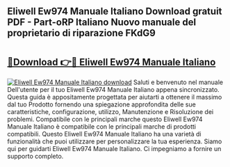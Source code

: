 ## Eliwell Ew974 Manuale Italiano Download gratuit PDF - Part-oRP Italiano Nuovo manuale del proprietario di riparazione FKdG9

# <h2><a href="http://df991c.blite.top/?on=Eliwell+Ew974+Manuale+Italiano">🔗Download 👉🔴 Eliwell Ew974 Manuale Italiano</a></h2>

[![Eliwell Ew974 Manuale Italiano download](https://i.imgur.com/lujVjoI.png)](http://df991c.blite.top/?on=Eliwell+Ew974+Manuale+Italiano)
Saluti e benvenuto nel manuale Dell'utente per il tuo Eliwell Ew974 Manuale Italiano appena sincronizzato. Questa guida è appositamente progettata per aiutarti a ottenere il massimo dal tuo Prodotto fornendo una spiegazione approfondita delle sue caratteristiche, configurazione, utilizzo, Manutenzione e Risoluzione dei problemi. Compatibile con le principali marche questo Eliwell Ew974 Manuale Italiano è compatibile con le principali marche di prodotti compatibili. Questo Eliwell Ew974 Manuale Italiano ha una varietà di funzionalità che puoi utilizzare per personalizzare la tua esperienza. Siamo qui per guidarti Eliwell Ew974 Manuale Italiano. Ci impegniamo a fornire un supporto completo.
